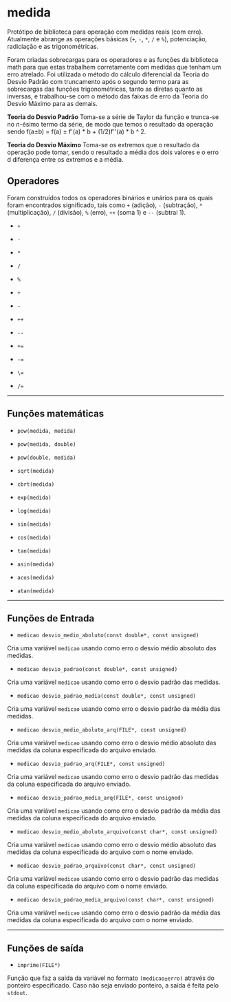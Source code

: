 # medida
 Protótipo de biblioteca para operação com medidas reais (com erro).
 Atualmente abrange as operações básicas (`+`, `-`, `*`, `/` e `%`),
 potenciação, radiciação e as trigonométricas.  

 Foram criadas sobrecargas para os operadores e
 as funções da biblioteca math para que estas
 trabalhem corretamente com medidas que tenham um
 erro atrelado. Foi utilizada o método do cálculo
 diferencial da Teoria do Desvio Padrão com
 truncamento após o segundo termo para as
 sobrecargas das funções trigonométricas, tanto
 as diretas quanto as inversas, e trabalhou-se
 com o método das faixas de erro da Teoria do
 Desvio Máximo para as demais.  

 **Teoria do Desvio Padrão**
 Toma-se a série de Taylor da função e trunca-se
 no *n*-ésimo termo da série, de modo que temos
 o resultado da operação sendo f(a±b) = f(a) ±
 f'(a) \* b + (1/2)f''(a) \* b ^ 2.

 **Teoria do Desvio Máximo**
 Toma-se os extremos que o resultado da operação
 pode tomar, sendo o resultado a média dos dois
 valores e o erro d diferença entre os extremos
 e a média.

## Operadores

  Foram construídos todos os operadores binários
  e unários para os quais foram encontrados
  significado, tais como `+` (adição), `-`
  (subtração), `*` (multiplicação), `/`
  (divisão), `%` (erro), `++` (soma 1) e `--`
  (subtrai 1).  

 - `+`

 - `-`

 - `*`

 - `/`

 - `%`

 - `+`

 - `-`

 - `++`

 - `--`

 - `+=`

 - `-=`

 - `\=`

 - `/=`

---

## Funções matemáticas

 - `pow(medida, medida)`

 - `pow(medida, double)`

 - `pow(double, medida)`

 - `sqrt(medida)`

 - `cbrt(medida)`

 - `exp(medida)`

 - `log(medida)`

 - `sin(medida)`

 - `cos(medida)`

 - `tan(medida)`

 - `asin(medida)`

 - `acos(medida)`

 - `atan(medida)`

---

## Funções de Entrada

 - `medicao desvio_medio_aboluto(const double*, const unsigned)`

 Cria uma variável `medicao` usando como erro o desvio médio absoluto
 das medidas.

 - `medicao desvio_padrao(const double*, const unsigned)`

 Cria uma variável `medicao` usando como erro o desvio padrão das
 medidas.

 - `medicao desvio_padrao_media(const double*, const unsigned)`

 Cria uma variável `medicao` usando como erro o desvio padrão da média
 das medidas.

 - `medicao desvio_medio_aboluto_arq(FILE*, const unsigned)`

 Cria uma variável `medicao` usando como erro o desvio médio absoluto
 das medidas da coluna especificada do arquivo enviado.

 - `medicao desvio_padrao_arq(FILE*, const unsigned)`

 Cria uma variável `medicao` usando como erro o desvio padrão das
 medidas da coluna especificada do arquivo enviado.

 - `medicao desvio_padrao_media_arq(FILE*, const unsigned)`

 Cria uma variável `medicao` usando como erro o desvio padrão da média
 das medidas da coluna especificada do arquivo enviado.

 - `medicao desvio_medio_aboluto_arquivo(const char*, const unsigned)`

 Cria uma variável `medicao` usando como erro o desvio médio absoluto
 das medidas da coluna especificada do arquivo com o nome enviado.

 - `medicao desvio_padrao_arquivo(const char*, const unsigned)`

 Cria uma variável `medicao` usando como erro o desvio padrão das
 medidas da coluna especificada do arquivo com o nome enviado.

 - `medicao desvio_padrao_media_arquivo(const char*, const unsigned)`

 Cria uma variável `medicao` usando como erro o desvio padrão da média
 das medidas da coluna especificada do arquivo com o nome enviado.

---

## Funções de saída

 - `imprime(FILE*)`

  Função que faz a saída da variável no formato `(medicao±erro)` através
  do ponteiro especificado. Caso não seja enviado ponteiro, a saída é
  feita pelo `stdout`.  
